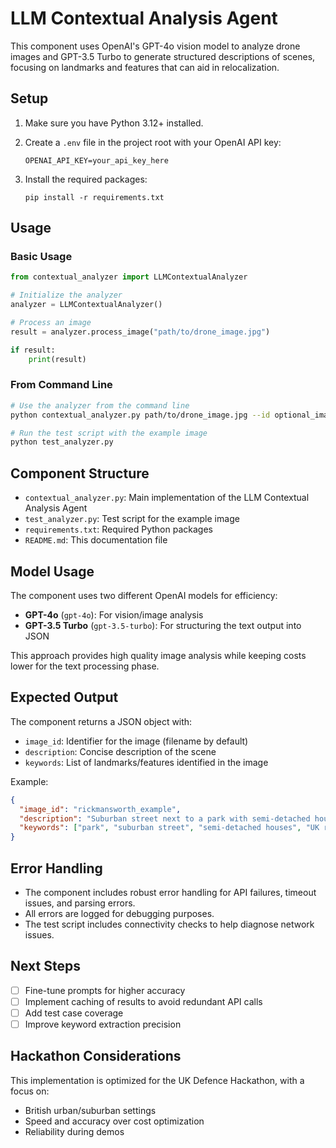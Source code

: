 # LLM Contextual Analysis Agent

This component uses OpenAI's GPT-4o vision model to analyze drone images and GPT-3.5 Turbo to generate structured descriptions of scenes, focusing on landmarks and features that can aid in relocalization.

## Setup

1. Make sure you have Python 3.12+ installed.

2. Create a `.env` file in the project root with your OpenAI API key:
   ```
   OPENAI_API_KEY=your_api_key_here
   ```

3. Install the required packages:
   ```
   pip install -r requirements.txt
   ```

## Usage

### Basic Usage

```python
from contextual_analyzer import LLMContextualAnalyzer

# Initialize the analyzer
analyzer = LLMContextualAnalyzer()

# Process an image
result = analyzer.process_image("path/to/drone_image.jpg")

if result:
    print(result)
```

### From Command Line

```bash
# Use the analyzer from the command line
python contextual_analyzer.py path/to/drone_image.jpg --id optional_image_id

# Run the test script with the example image
python test_analyzer.py
```

## Component Structure

- `contextual_analyzer.py`: Main implementation of the LLM Contextual Analysis Agent
- `test_analyzer.py`: Test script for the example image
- `requirements.txt`: Required Python packages
- `README.md`: This documentation file

## Model Usage

The component uses two different OpenAI models for efficiency:
- **GPT-4o** (`gpt-4o`): For vision/image analysis
- **GPT-3.5 Turbo** (`gpt-3.5-turbo`): For structuring the text output into JSON

This approach provides high quality image analysis while keeping costs lower for the text processing phase.

## Expected Output

The component returns a JSON object with:
- `image_id`: Identifier for the image (filename by default)
- `description`: Concise description of the scene
- `keywords`: List of landmarks/features identified in the image

Example:
```json
{
  "image_id": "rickmansworth_example",
  "description": "Suburban street next to a park with semi-detached houses and UK road markings.",
  "keywords": ["park", "suburban street", "semi-detached houses", "UK road markings"]
}
```

## Error Handling

- The component includes robust error handling for API failures, timeout issues, and parsing errors.
- All errors are logged for debugging purposes.
- The test script includes connectivity checks to help diagnose network issues.

## Next Steps

- [ ] Fine-tune prompts for higher accuracy
- [ ] Implement caching of results to avoid redundant API calls
- [ ] Add test case coverage
- [ ] Improve keyword extraction precision

## Hackathon Considerations

This implementation is optimized for the UK Defence Hackathon, with a focus on:
- British urban/suburban settings
- Speed and accuracy over cost optimization
- Reliability during demos 